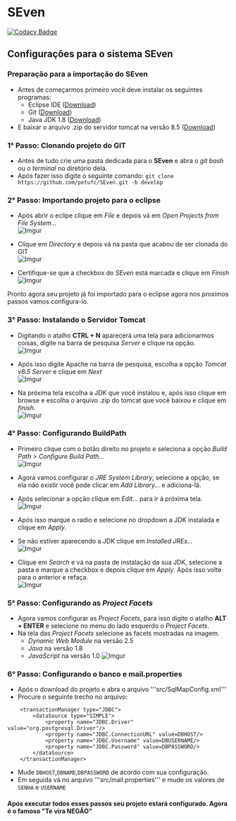 # SEven

[![Codacy Badge](https://api.codacy.com/project/badge/Grade/3a8af3814b274b31ba0a1fbb80032fb5)](https://app.codacy.com/app/MateusPinheiro/SEven?utm_source=github.com&utm_medium=referral&utm_content=petufc/SEven&utm_campaign=Badge_Grade_Dashboard)

## Configurações para o sistema SEven

### Preparação para a importação do SEven
- Antes de começarmos primeiro você deve instalar os seguintes programas:
  - Eclipse IDE ([Download](http://www.eclipse.org/downloads/))
  - Git ([Download](https://git-scm.com/downloads))
  - Java JDK 1.8 ([Download](https://www.oracle.com/technetwork/pt/java/javase/downloads/jdk8-downloads-2133151.html))
- E baixar o arquivo .zip do servidor tomcat na versão 8.5 ([Download](https://tomcat.apache.org/download-80.cgi))

### 1° Passo: Clonando projeto do GIT

- Antes de tudo crie uma pasta dedicada para o **SEven** e abra o _git bash_ ou o _terminal_ no diretório dela.
- Após fazer isso digite o seguinte comando: `git clone https://github.com/petufc/SEven.git -b develop`

### 2° Passo: Importando projeto para o eclipse

- Após abrir o eclipe clique em _File_ e depois vá em _Open Projects from File System..._<br>
![Imgur](https://i.imgur.com/MMQrp6Z.png)

- Clique em _Directory_ e depois vá na pasta que acabou de ser clonada do GIT<br>
![Imgur](https://i.imgur.com/9ILxlpr.png)

- Certifique-se que a checkbox do _SEven_ está marcada e clique em _Finish_<br>
![Imgur](https://i.imgur.com/MmYmUdj.png)

Pronto agora seu projeto já foi importado para o eclipse agora nos proximos passos vamos configura-lo.

### 3° Passo: Instalando o Servidor Tomcat
- Digitando o atalho **CTRL + N** aparecerá uma tela para adicionarmos coisas, digite na barra de pesquisa _Server_ e clique na opção.<br>
![Imgur](https://i.imgur.com/PW4nhLo.png)

- Após isso digite Apache na barra de pesquisa, escolha a opção *Tomcat v8.5 Server* e clique em *Next*<br>
![Imgur](https://i.imgur.com/H6fBhcC.png)

- Na próxima tela escolha a JDK que você instalou e, após isso clique em browse e escolha o arquivo .zip do tomcat que você baixou e clique em *finish*.<br>
![Imgur](https://i.imgur.com/gKDXDS1.png)

### 4° Passo: Configurando BuildPath
- Primeiro clique com o botão direito no projeto e seleciona a opção *Build Path > Configure Build Path...* <br>
![Imgur](https://i.imgur.com/2XjUq4K.jpg)

- Agora vamos configurar o *JRE System Library*, selecione a opção, se ela não existir você pode clicar em *Add Library...* e adiciona-lá.
- Após selecionar a opção clique em *Edit...* para ir á próxima tela. <br>
![Imgur](https://i.imgur.com/JMtE7Bs.png)

- Após isso marque o radio e selecione no dropdown a JDK instalada e clique em *Apply*.
- Se não estiver aparecendo a JDK clique em *Installed JREs...* <br>
![Imgur](https://i.imgur.com/s93FjTk.png)

- Clique em *Search* e vá na pasta de instalação da sua JDK, selecione a pasta e marque a checkbox e depois clique em *Apply*. Após isso volte para o anterior e refaça.<br>
![Imgur](https://i.imgur.com/BJkoulc.png)

### 5° Passo: Configurando as *Project Facets*
- Agora vamos configurar as *Project Facets*, para isso digite o atalho **ALT + ENTER** e selecione no menu do lado esquerdo o *Project Facets*.
- Na tela das *Project Facets* selecione as facets mostradas na imagem.
  - *Dynamic Web Module* na versão 2.5
  - *Java* na versão 1.8
  - *JavaScript* na versão 1.0
![Imgur](https://i.imgur.com/HB0XAoj.png)

### 6° Passo: Configurando o banco e mail.properties 
- Após o download do projeto e abra o arquivo '''src/SqlMapConfig.xml'''
- Procure o seguinte trecho no arquivo: 

```
    <transactionManager type="JDBC">
        <dataSource type="SIMPLE">
            <property name="JDBC.Driver" value="org.postgresql.Driver"/>
            <property name="JDBC.ConnectionURL" value=DBHOST/>
            <property name="JDBC.Username" value=DBUSERNAME/>
            <property name="JDBC.Password" value=DBPASSWORD/>
        </dataSource>
    </transactionManager>
```

- Mude ```DBHOST```,```DBNAME```,```DBPASSWORD``` de acordo com sua configuração.
- Em seguida vá no arquivo '''src/mail.properties''' e mude os valores de ```SENHA``` e ```USERNAME```

#### Após executar todos esses passos seu projeto estará configurado. Agora é o famoso "**Te vira NEGÃO**"
